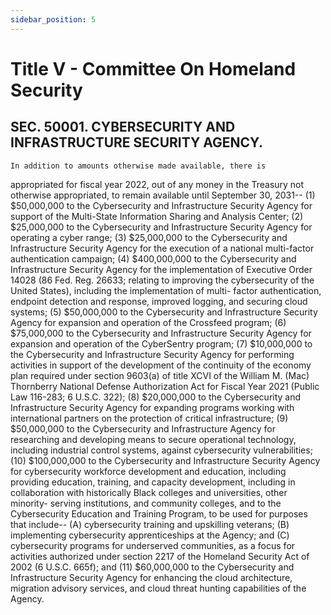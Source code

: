 ```yaml
---
sidebar_position: 5
---
```


# Title V - Committee On Homeland Security

## SEC. 50001. CYBERSECURITY AND INFRASTRUCTURE SECURITY AGENCY.

    In addition to amounts otherwise made available, there is 
appropriated for fiscal year 2022, out of any money in the Treasury not 
otherwise appropriated, to remain available until September 30, 2031--
            (1) $50,000,000 to the Cybersecurity and Infrastructure 
        Security Agency for support of the Multi-State Information 
        Sharing and Analysis Center;
            (2) $25,000,000 to the Cybersecurity and Infrastructure 
        Security Agency for operating a cyber range;
            (3) $25,000,000 to the Cybersecurity and Infrastructure 
        Security Agency for the execution of a national multi-factor 
        authentication campaign;
            (4) $400,000,000 to the Cybersecurity and Infrastructure 
        Security Agency for the implementation of Executive Order 14028 
        (86 Fed. Reg. 26633; relating to improving the cybersecurity of 
        the United States), including the implementation of multi-
        factor authentication, endpoint detection and response, 
        improved logging, and securing cloud systems;
            (5) $50,000,000 to the Cybersecurity and Infrastructure 
        Security Agency for expansion and operation of the Crossfeed 
        program;
            (6) $75,000,000 to the Cybersecurity and Infrastructure 
        Security Agency for expansion and operation of the CyberSentry 
        program;
            (7) $10,000,000 to the Cybersecurity and Infrastructure 
        Security Agency for performing activities in support of the 
        development of the continuity of the economy plan required 
        under section 9603(a) of title XCVI of the William M. (Mac) 
        Thornberry National Defense Authorization Act for Fiscal Year 
        2021 (Public Law 116-283; 6 U.S.C. 322);
            (8) $20,000,000 to the Cybersecurity and Infrastructure 
        Security Agency for expanding programs working with 
        international partners on the protection of critical 
        infrastructure;
            (9) $50,000,000 to the Cybersecurity and Infrastructure 
        Agency for researching and developing means to secure 
        operational technology, including industrial control systems, 
        against cybersecurity vulnerabilities;
            (10) $100,000,000 to the Cybersecurity and Infrastructure 
        Security Agency for cybersecurity workforce development and 
        education, including providing education, training, and 
        capacity development, including in collaboration with 
        historically Black colleges and universities, other minority-
        serving institutions, and community colleges, and to the 
        Cybersecurity Education and Training Program, to be used for 
        purposes that include--
                    (A) cybersecurity training and upskilling veterans;
                    (B) implementing cybersecurity apprenticeships at 
                the Agency; and
                    (C) cybersecurity programs for underserved 
                communities, as a focus for activities authorized under 
                section 2217 of the Homeland Security Act of 2002 (6 
                U.S.C. 665f); and
            (11) $60,000,000 to the Cybersecurity and Infrastructure 
        Security Agency for enhancing the cloud architecture, migration 
        advisory services, and cloud threat hunting capabilities of the 
        Agency.
